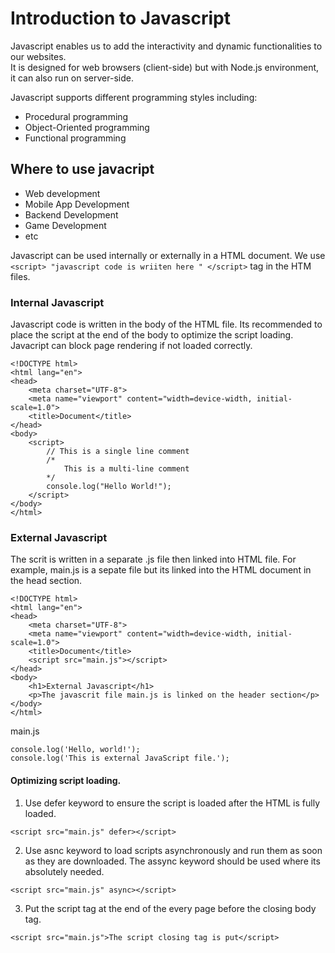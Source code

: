 # Introduction to Javascript  

Javascript enables us to add the interactivity and dynamic functionalities to our websites.  
It is designed for web browsers (client-side) but with Node.js environment, it can also run on server-side.   

Javascript supports different programming styles including: 
- Procedural programming 
- Object-Oriented programming
- Functional programming  

## Where to use javacript  
- Web development
- Mobile App Development
- Backend Development 
- Game Development 
- etc

Javascript can be used internally or externally in a HTML document.
We use `<script> "javascript code is wriiten here " </script>` tag in the HTM files.

### Internal Javascript  
Javascript code is written in the body of the HTML file. Its recommended to place the script at the end of the body to  optimize the script loading. Javacript can block page rendering if not loaded correctly.  

```
<!DOCTYPE html>
<html lang="en">
<head>
    <meta charset="UTF-8">
    <meta name="viewport" content="width=device-width, initial-scale=1.0">
    <title>Document</title>
</head>
<body>
    <script>
        // This is a single line comment
        /*
            This is a multi-line comment
        */
        console.log("Hello World!");
    </script>
</body>
</html>
```

### External Javascript  
The scrit is written in a separate .js file then linked into HTML file. For example, main.js is a sepate file but its linked into the HTML document in the head section.  

```
<!DOCTYPE html>
<html lang="en">
<head>
    <meta charset="UTF-8">
    <meta name="viewport" content="width=device-width, initial-scale=1.0">
    <title>Document</title>
    <script src="main.js"></script>
</head>
<body>
    <h1>External Javascript</h1>
    <p>The javascrit file main.js is linked on the header section</p>
</body>
</html>
```

main.js

```
console.log('Hello, world!');
console.log('This is external JavaScript file.');
```

#### Optimizing script loading.  

1. Use defer keyword to ensure the script is loaded after the HTML is fully loaded.    

```
<script src="main.js" defer></script>
```  

2. Use asnc keyword to load scripts asynchronously and run them as soon as they are downloaded. The assync keyword should be used where its absolutely needed.    

```
<script src="main.js" async></script>
```

3. Put the script tag at the end of the every page before the closing body tag.  

```
<script src="main.js">The script closing tag is put</script>
```
